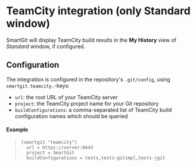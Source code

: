 # TeamCity integration (only Standard window)

SmartGit will display TeamCity build results in the **My History** view of
*Standard* window, if configured.

## Configuration

The integration is configured in the repository's `.git/config`,
using `smartgit.teamcity.`-keys:

* `url`: the root URL of your TeamCity server
* `project`: the TeamCity project name for your Git repository
* `buildConfigurations`: a comma-separated list of TeamCity build configuration names which should be queried

#### Example
>
>``` text
>[smartgit "teamcity"]
>   url = https://server:8443
>   project = SmartGit
>   buildConfigurations = tests,tests-gitimpl,tests-jgit
>```
